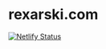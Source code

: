 # rexarski.com

[![Netlify Status](https://api.netlify.com/api/v1/badges/f54e765d-2533-4d8a-ae2f-c343bd030e91/deploy-status)](https://app.netlify.com/sites/rexarski/deploys)

